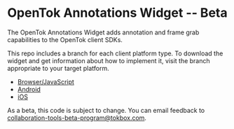 OpenTok Annotations Widget -- Beta
==================

The OpenTok Annotations Widget adds annotation and frame grab capabilities to the OpenTok client SDKs. 

This repo includes a branch for each client platform type. To download the widget and get information about how to implement it, visit the branch appropriate to your target platform. 

* [Browser/JavaScript](https://github.com/opentok/annotation-widget/tree/js)
* [Android](https://github.com/opentok/annotation-widget/tree/android)
* [iOS](https://github.com/opentok/annotation-widget/tree/ios)

As a beta, this code is subject to change. You can email feedback to collaboration-tools-beta-program@tokbox.com.
